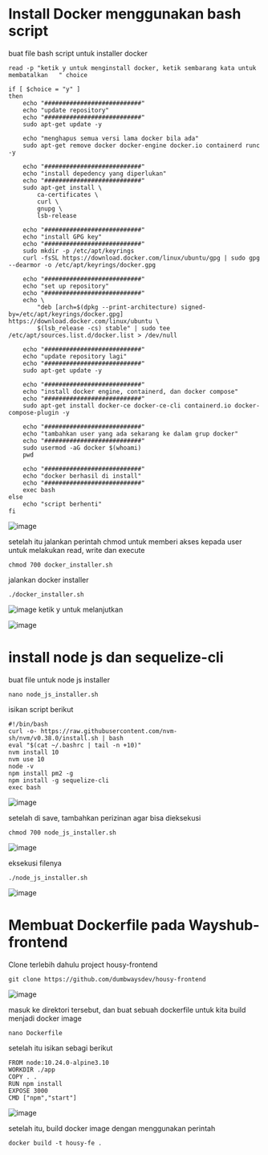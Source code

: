 # Install Docker menggunakan bash script

buat file bash script untuk installer docker
```
read -p "ketik y untuk menginstall docker, ketik sembarang kata untuk membatalkan   " choice

if [ $choice = "y" ]
then
    echo "###########################"
    echo "update repository"
    echo "###########################"
    sudo apt-get update -y

    echo "menghapus semua versi lama docker bila ada"
    sudo apt-get remove docker docker-engine docker.io containerd runc -y
    
    echo "###########################"
    echo "install depedency yang diperlukan"
    echo "###########################"
    sudo apt-get install \
        ca-certificates \
        curl \
        gnupg \
        lsb-release
    
    echo "###########################"
    echo "install GPG key"
    echo "###########################"
    sudo mkdir -p /etc/apt/keyrings
    curl -fsSL https://download.docker.com/linux/ubuntu/gpg | sudo gpg --dearmor -o /etc/apt/keyrings/docker.gpg

    echo "###########################"
    echo "set up repository"
    echo "###########################"
    echo \
        "deb [arch=$(dpkg --print-architecture) signed-by=/etc/apt/keyrings/docker.gpg] https://download.docker.com/linux/ubuntu \
        $(lsb_release -cs) stable" | sudo tee /etc/apt/sources.list.d/docker.list > /dev/null

    echo "###########################"
    echo "update repository lagi"
    echo "###########################"
    sudo apt-get update -y
    
    echo "###########################"
    echo "install docker engine, containerd, dan docker compose"
    echo "###########################"
    sudo apt-get install docker-ce docker-ce-cli containerd.io docker-compose-plugin -y

    echo "###########################"
    echo "tambahkan user yang ada sekarang ke dalam grup docker"
    echo "###########################"
    sudo usermod -aG docker $(whoami)
    pwd
    
    echo "###########################"
    echo "docker berhasil di install"
    echo "###########################"
    exec bash
else
    echo "script berhenti"
fi
```
![image](https://user-images.githubusercontent.com/36489276/205584510-b595295b-8976-4f5d-b23d-00f60e35fa76.png)

setelah itu jalankan perintah chmod untuk memberi akses kepada user untuk melakukan read, write dan execute
```
chmod 700 docker_installer.sh
```

jalankan docker installer
```
./docker_installer.sh
```
![image](https://user-images.githubusercontent.com/36489276/205585816-746569b7-e55b-46b6-b029-64f0a54f473f.png)
ketik y untuk melanjutkan

![image](https://user-images.githubusercontent.com/36489276/205587672-4213c0fb-c03e-4e50-a362-fdf1d5a31f5a.png)

# install node js dan sequelize-cli
buat file untuk node js installer
```
nano node_js_installer.sh
```
isikan script berikut
```
#!/bin/bash
curl -o- https://raw.githubusercontent.com/nvm-sh/nvm/v0.38.0/install.sh | bash
eval "$(cat ~/.bashrc | tail -n +10)"
nvm install 10
nvm use 10
node -v
npm install pm2 -g
npm install -g sequelize-cli
exec bash
```
![image](https://user-images.githubusercontent.com/36489276/205590861-0417264f-638e-4186-a9fe-c8acc08d029f.png)

setelah di save, tambahkan perizinan agar bisa dieksekusi
```
chmod 700 node_js_installer.sh
```
![image](https://user-images.githubusercontent.com/36489276/205591097-91e47e8b-e460-4599-b9a4-1115ec03e850.png)

eksekusi filenya
```
./node_js_installer.sh
```
![image](https://user-images.githubusercontent.com/36489276/205591984-d1bdf9e3-a574-4311-bcfe-43482092f8eb.png)

# Membuat Dockerfile pada Wayshub-frontend
Clone terlebih dahulu project housy-frontend
```
git clone https://github.com/dumbwaysdev/housy-frontend
```
![image](https://user-images.githubusercontent.com/36489276/205594850-72f5d9de-563d-4053-8a70-f4ae210fad42.png)

masuk ke direktori tersebut, dan buat sebuah dockerfile untuk kita build menjadi docker image
```
nano Dockerfile
```

setelah itu isikan sebagi berikut
```
FROM node:10.24.0-alpine3.10
WORKDIR ./app
COPY . .
RUN npm install
EXPOSE 3000
CMD ["npm","start"]
```
![image](https://user-images.githubusercontent.com/36489276/205597332-768b46a3-6fc7-49c7-a9ff-5eb9fef60740.png)

setelah itu, build docker image dengan menggunakan perintah
```
docker build -t housy-fe .
```
